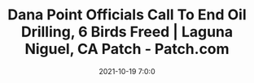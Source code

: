 ---
"title": "Dana Point Officials Call To End Oil Drilling, 6 Birds Freed | Laguna Niguel, CA Patch - Patch.com"
"date": "2021-10-19 7:0:0"
"feed_name": "GOOGLENEWSDRILLING"
"feed_website": "https://news.google.com/search?q=drilling%2Bincident&hl=en-US&gl=US&ceid=US:en"
"feed_rss": "https://news.google.com/rss/search?q=drilling%2Bincident&hl=en-US&gl=US&ceid=US:en"
"link": "https://patch.com/california/lagunaniguel-danapoint/dana-point-officials-call-end-oil-drilling-6-birds-freed"
"source": "{'href': 'https://patch.com', 'title': 'Patch.com'}"
"file": "_posts/2021-1-1-372ac559003f9548ec88e3af8dfec63e6c2b2534.md"
"accident": "0"
"drilling": "0"
"dead": "0"
"injured": "0"
"arrested": "0"
"place": "unknown place"
"where": "unknown site"
"causes": "unknown"
"place_uri": "unknown place"
---